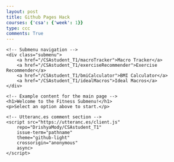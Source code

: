 ```yaml
---
layout: post
title: Github Pages Hack
courses: {'csa': {'week': 1}}
type: ccc
comments: True
---
```


<html lang="en">

<head>
    <meta charset="UTF-8">
    <meta name="viewport" content="width=device-width, initial-scale=1.0">
    <title>Fitness Submenu</title>
    <style>
        /* Styling for the submenu */
        .submenu {
            display: flex;
            justify-content: center;
            background-color: #f8f9fa;
            padding: 10px;
        }
        .submenu a {
            margin: 0 15px;
            text-decoration: none;
            color: #007bff;
            font-weight: bold;
        }
        .submenu a:hover {
            color: #0056b3;
            text-decoration: underline;
        }
    </style>
</head>

<body>

    <!-- Submenu navigation -->
    <div class="submenu">
        <a href="/CSAstudent_T1/macroTracker">Macro Tracker</a>
        <a href="/CSAstudent_T1/exerciseRecommender">Exercise Recommender</a>
        <a href="/CSAstudent_T1/bmiCalculator">BMI Calculator</a>
        <a href="/CSAstudent_T1/idealMacros">Ideal Macros</a>
    </div>

    <!-- Example content for the main page -->
    <h1>Welcome to the Fitness Submenu!</h1>
    <p>Select an option above to start.</p>

    <!-- Utteranc.es comment section -->
    <script src="https://utteranc.es/client.js"
        repo="DrishyaMody/CSAstudent_T1"
        issue-term="pathname"
        theme="github-light"
        crossorigin="anonymous"
        async>
    </script>

</body>

</html>
